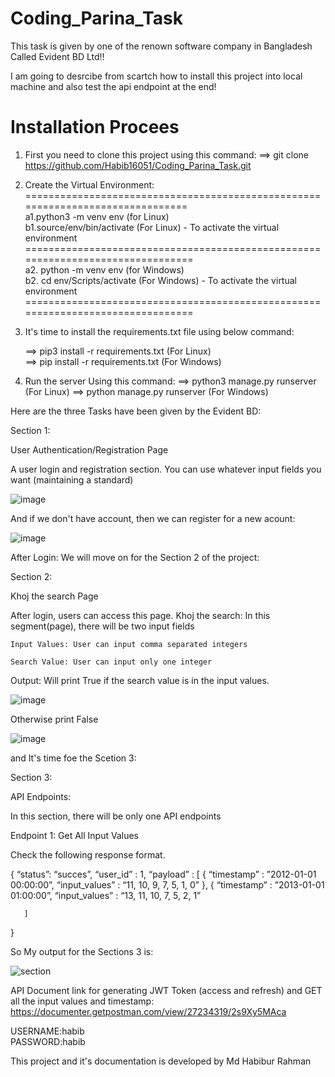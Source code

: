 # Coding_Parina_Task
This task is given by one of the renown software company in Bangladesh Called Evident BD Ltd!!

I am going to desrcibe from scartch how to install this project into local machine and also test the api endpoint at the end!

# Installation Procees

1. First you need to clone this project using this command:
==> git clone https://github.com/Habib16051/Coding_Parina_Task.git
 2. Create the Virtual Environment:
   ===============================================================================   
   a1.python3 -m venv env (for Linux)      
   b1.source/env/bin/activate (For Linux) - To activate the virtual environment
   ================================================================================        
    a2. python -m venv env (for Windows)      
    b2. cd env/Scripts/activate (For Windows) - To activate the virtual environment
   ================================================================================
  
4. It's time to install the requirements.txt file using below command:
                                           
   ==> pip3 install -r requirements.txt (For Linux)                 
   ==> pip install -r requirements.txt (For Windows)      

6. Run the server Using this command:
   ==> python3 manage.py runserver (For Linux)
   ==> python manage.py runserver (For Windows)
 

Here  are the three Tasks have been given by the Evident BD:

Section 1:

User Authentication/Registration Page

A user login and registration section. You can use whatever input fields you want (maintaining a standard)

![image](https://github.com/Habib16051/Coding_Parina_Task/assets/39822204/6f95e77c-6c18-4f55-b730-4be53f7239db)

And if we don't have account, then we can register for a new acount:

![image](https://github.com/Habib16051/Coding_Parina_Task/assets/39822204/6255bb39-ee58-4edc-b17b-79d34a6a1b1d)

After Login: We will move on for the Section 2 of the project:

Section 2:

Khoj the search Page

After login, users can access this page.
Khoj the search: In this segment(page), there will be two input fields

    Input Values: User can input comma separated integers

    Search Value: User can input only one integer 

Output: Will print True if the search value is in the input values. 


![image](https://github.com/Habib16051/Coding_Parina_Task/assets/39822204/3c81a387-8736-4e5f-8c4d-bed47dd80726)

Otherwise print False

![image](https://github.com/Habib16051/Coding_Parina_Task/assets/39822204/1a07bcaf-66ba-4efb-9969-6f96388845be)


and It's time foe the Scetion 3:

Section 3:

API Endpoints:

In this section, there will be only one API endpoints

Endpoint 1: Get All Input Values

   Check the following response format.

{
    “status”: “succes”,
    “user_id” : 1,
    “payload” : [
         {
              “timestamp” : ”2012-01-01 00:00:00”,
              “input_values” : “11, 10, 9, 7, 5, 1, 0”
          },
         {
                “timestamp” : ”2013-01-01 01:00:00”,
                 “input_values” : “13, 11, 10, 7, 5, 2, 1”
          
       ]
}


So My output for the Sections 3 is:

![section](https://github.com/Habib16051/Coding_Parina_Task/assets/39822204/febc3495-6e54-458a-9d33-e65ff1788c9f)

API Document link for generating JWT Token (access and refresh) and GET all the input values and timestamp:
https://documenter.getpostman.com/view/27234319/2s9Xy5MAca

USERNAME:habib    
PASSWORD:habib

This project and it's documentation is developed by Md Habibur Rahman




